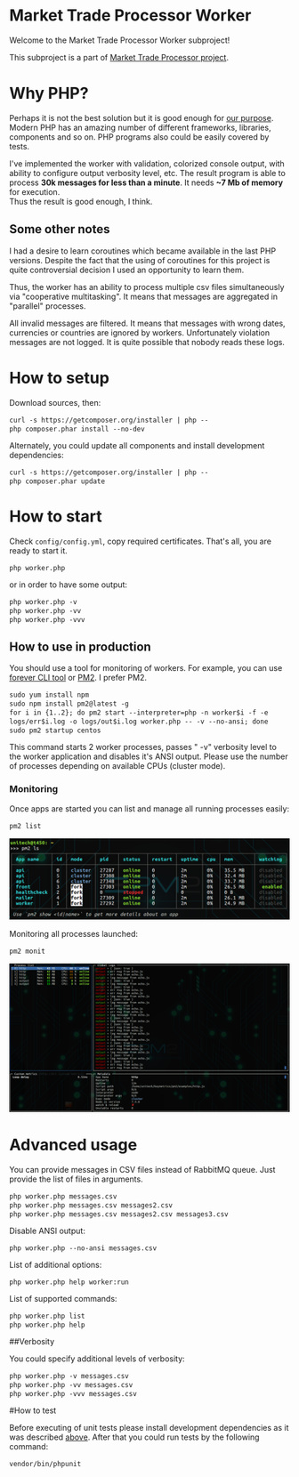 # Market Trade Processor Worker

Welcome to the Market Trade Processor Worker subproject!

This subproject is a part of [Market Trade Processor project](https://github.com/abguy/trade-processor).

# Why PHP?

Perhaps it is not the best solution but it is good enough for [our purpose](https://github.com/abguy/trade-processor). 
Modern PHP has an amazing number of different frameworks, libraries, components and so on.
PHP programs also could be easily covered by tests.

I've implemented the worker with validation, colorized console output, with ability to configure output verbosity level, etc.
The result program is able to process **30k messages for less than a minute**.  It needs  **~7 Mb of memory** for execution.      
Thus the result is good enough, I think. 

## Some other notes

I had a desire to learn coroutines which became available in the last PHP versions. 
Despite the fact that the using of coroutines for this project is quite controversial decision I used an opportunity to learn them.

Thus, the worker has an ability to process multiple csv files simultaneously via "cooperative multitasking".
It means that messages are aggregated in "parallel" processes.

All invalid messages are filtered. It means that messages with wrong dates, currencies or countries are ignored by workers.
Unfortunately violation messages are not logged. It is quite possible that nobody reads these logs.

# How to setup

Download sources, then:

    curl -s https://getcomposer.org/installer | php --
    php composer.phar install --no-dev

Alternately, you could update all components and install development dependencies:

    curl -s https://getcomposer.org/installer | php --
    php composer.phar update

# How to start

Check `config/config.yml`, copy required certificates. That's all, you are ready to start it.

    php worker.php
    
or in order to have some output: 

    php worker.php -v
    php worker.php -vv
    php worker.php -vvv

## How to use in production

You should use a tool for monitoring of workers. For example, you can use [forever CLI tool](https://github.com/foreverjs/forever) or [PM2](https://github.com/Unitech/PM2).
I prefer PM2.

    sudo yum install npm
    sudo npm install pm2@latest -g
    for i in {1..2}; do pm2 start --interpreter=php -n worker$i -f -e logs/err$i.log -o logs/out$i.log worker.php -- -v --no-ansi; done
    sudo pm2 startup centos

This command starts 2 worker processes, passes " -v" verbosity level to the worker application and disables it's ANSI output.
Please use the number of processes depending on available CPUs (cluster mode).

### Monitoring
Once apps are started you can list and manage all running processes easily:

```bash
pm2 list
```

![Process listing](https://raw.githubusercontent.com/unitech/pm2/master/pres/pm2-list.png)

Monitoring all processes launched:

```bash
pm2 monit
```

![Monit](https://raw.githubusercontent.com/unitech/pm2/master/pres/pm2-monit.png)


# Advanced usage

You can provide messages in CSV files instead of RabbitMQ queue. Just provide the list of files in arguments.

    php worker.php messages.csv
    php worker.php messages.csv messages2.csv
    php worker.php messages.csv messages2.csv messages3.csv

Disable ANSI output:

    php worker.php --no-ansi messages.csv

List of additional options:

    php worker.php help worker:run

List of supported commands:

    php worker.php list
    php worker.php help

##Verbosity

You could specify additional levels of verbosity:

    php worker.php -v messages.csv
    php worker.php -vv messages.csv
    php worker.php -vvv messages.csv

#How to test

Before executing of unit tests please install development dependencies as it was described [above](#how-to-setup).
After that you could run tests by the following command:

    vendor/bin/phpunit

